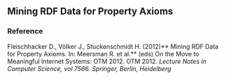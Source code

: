 ## Mining RDF Data for Property Axioms

### Reference
Fleischhacker D., Völker J., Stuckenschmidt H. (2012)** Mining RDF Data for Property Axioms. In: Meersman R. et al.** (eds) On the Move to Meaningful Internet Systems: OTM 2012. OTM 2012. _Lecture Notes in Computer Science, vol 7566. Springer, Berlin, Heidelberg_
